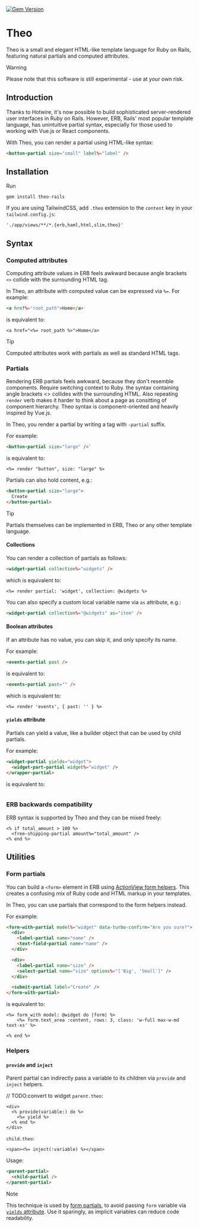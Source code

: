 [![Gem Version](https://badge.fury.io/rb/theo-rails.svg)](https://badge.fury.io/rb/theo-rails)

# Theo
Theo is a small and elegant HTML-like template language for Ruby on Rails, featuring natural partials and computed attributes.

> [!WARNING]
> Please note that this software is still experimental - use at your own risk.


## Introduction

Thanks to Hotwire, it's now possible to build sophisticated server-rendered user interfaces in Ruby on Rails. However, ERB, Rails' most popular template language, has unintuitive partial syntax, especially for those used to working with Vue.js or React components.

With Theo, you can render a partial using HTML-like syntax:
```html
<button-partial size="small" label%="label" />
```


## Installation

Run

    gem install theo-rails

If you are using TailwindCSS, add `.theo` extension to the `content` key in your `tailwind.config.js`:

    './app/views/**/*.{erb,haml,html,slim,theo}'


## Syntax


### Computed attributes

Computing attribute values in ERB feels awkward because angle brackets `<>` collide with the surrounding HTML tag.

In Theo, an attribute with computed value can be expressed via `%=`. For example:
```html
<a href%="root_path">Home</a>
```
is equivalent to:
```erb
<a href="<%= root_path %>">Home</a>
```
> [!TIP]  
> Computed attributes work with partials as well as standard HTML tags.


### Partials

Rendering ERB partials feels awkward, because they don't resemble components. 
Require switching context to Ruby.
the syntax containing angle brackets <> collides with the surrounding HTML.
Also repeating `render` verb makes it harder to think about a page as consitting of component hierarchy.
Theo syntax is component-oriented and heavily inspired by Vue.js.

In Theo, you render a partial by writing a tag with `-partial` suffix. 

For example:
```html
<button-partial size="large" />`
```
is equivalent to:
```erb
<%= render "button", size: "large" %>
```

Partials can also hold content, e.g.:
```html
<button-partial size="large">
  Create
</button-partial>
```

> [!TIP]
> Partials themselves can be implemented in ERB, Theo or any other template language.


#### Collections

You can render a collection of partials as follows:
```html
<widget-partial collection%="widgets" />
```
which is equivalent to:
```erb
<%= render partial: 'widget', collection: @widgets %>
```

You can also specify a custom local variable name via `as` attribute, e.g.:
```html
<widget-partial collection%="@widgets" as="item" />
```


#### Boolean attributes

If an attribute has no value, you can skip it, and only specify its name.

For example:
```html
<events-partial past />
```
is equivalent to:
```html
<events-partial past="" />
```
which is equivalent to:
```erb
<%= render 'events', { past: '' } %>
```

#### `yields` attribute

Partials can yield a value, like a builder object that can be used by child partials.

For example:
```html
<widget-partial yields="widget">
  <widget-part-partial widget%="widget" />
</wrapper-partial>
```
is equivalent to:
```erb
```


### ERB backwards compatibility

ERB syntax is supported by Theo and they can be mixed freely:
```erb
<% if total_amount > 100 %>
  <free-shipping-partial amount%="total_amount" />
<% end %>
```

## Utilities

### Form partials

You can build a `<form>` element in ERB using [ActionView form helpers](https://guides.rubyonrails.org/form_helpers.html). This creates a confusing mix of Ruby code and HTML markup in your templates.

In Theo, you can use partials that correspond to the form helpers instead.

For example:
```html
<form-with-partial model%="widget" data-turbo-confirm="Are you sure?">
  <div>
    <label-partial name="name" />
    <text-field-partial name="name" />
  </div>

  <div>
    <label-partial name="size" />
    <select-partial name="size" options%="['Big', 'Small']" />
  </div>

  <submit-partial label="Create" />
</form-with-partial>
```
is equivalent to:
```erb
<%= form_with model: @widget do |form| %>
    <%= form.text_area :content, rows: 3, class: 'w-full max-w-md text-xs' %>

<% end %>
```


### Helpers

#### `provide` and `inject`

Parent partial can indirectly pass a variable to its children via `provide` and `inject` helpers.

// TODO:convert to widget
`parent.theo`:
```erb
<div>
  <% provide(variable:) do %>
    <%= yield %>
  <% end %>
</div>
```

`child.theo`:
```erb
<span><%= inject(:variable) %></span>
```

Usage:
```html
<parent-partial>
  <child-partial />
</parent-partial>
```

> [!NOTE]
> This technique is used by [form partials](#form-partials), to avoid passing `form` variable via [`yields` attribute](#yields-attribute). Use it sparingly, as implicit variables can reduce code readability. 
